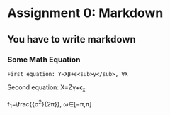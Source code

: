 # Assignment 0: Markdown
## You have to write markdown
### Some Math Equation
<p align="center">

    First equation: Y=Xβ+ϵ<sub>y</sub>, ∀X
  Second equation: X=Zγ+ϵ<sub>x</sub>
  
  f<sub>1</sub>=\frac{{σ<sup>2</sup>}{2π}}, ω∈[−π,π]
</p>

